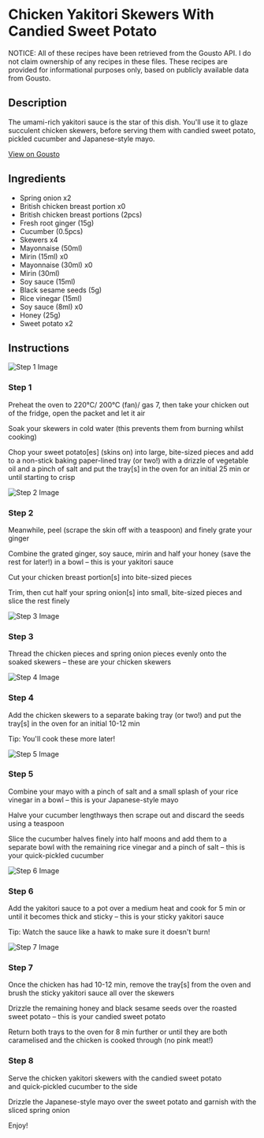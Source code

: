 # Chicken Yakitori Skewers With Candied Sweet Potato

NOTICE: All of these recipes have been retrieved from the Gousto API. I do not claim ownership of any recipes in these files. These recipes are provided for informational purposes only, based on publicly available data from Gousto.

## Description

The umami-rich yakitori sauce is the star of this dish. You'll use it to glaze succulent chicken skewers, before serving them with candied sweet potato, pickled cucumber and Japanese-style mayo.

[View on Gousto](https://www.gousto.co.uk/recipes/cookbook/chicken-yakitori-skewers-with-candied-sweet-potatoes)

## Ingredients

- Spring onion x2
- British chicken breast portion x0
- British chicken breast portions (2pcs)
- Fresh root ginger (15g)
- Cucumber (0.5pcs)
- Skewers x4
- Mayonnaise (50ml)
- Mirin (15ml) x0
- Mayonnaise (30ml) x0
- Mirin (30ml)
- Soy sauce (15ml)
- Black sesame seeds (5g)
- Rice vinegar (15ml)
- Soy sauce (8ml) x0
- Honey (25g)
- Sweet potato x2

## Instructions

![Step 1 Image](https://production-media.gousto.co.uk/cms/recipe-step-image/R2136Step-1-x200.jpg)

### Step 1

Preheat the oven to 220°C/ 200°C (fan)/ gas 7, then take your chicken out of the fridge, open the packet and let it air

Soak your skewers in cold water (this prevents them from burning whilst cooking)

Chop your sweet potato[es] (skins on) into large, bite-sized pieces and add to a non-stick baking paper-lined tray (or two!) with a drizzle of vegetable oil and a pinch of salt and put the tray[s] in the oven for an initial 25 min or until starting to crisp

![Step 2 Image](https://production-media.gousto.co.uk/cms/recipe-step-image/R2136Step-2-x200.jpg)

### Step 2

Meanwhile, peel (scrape the skin off with a teaspoon) and finely grate your ginger

Combine the grated ginger, soy sauce, mirin and half your honey (save the rest for later!) in a bowl – this is your yakitori sauce

Cut your chicken breast portion[s] into bite-sized pieces

Trim, then cut half your spring onion[s] into small, bite-sized pieces and slice the rest finely

![Step 3 Image](https://production-media.gousto.co.uk/cms/recipe-step-image/R2136Step-3-x200.jpg)

### Step 3

Thread the chicken pieces and spring onion pieces evenly onto the soaked skewers – these are your chicken skewers

![Step 4 Image](https://production-media.gousto.co.uk/cms/recipe-step-image/R2136Step-4-x200.jpg)

### Step 4

Add the chicken skewers to a separate baking tray (or two!) and put the tray[s] in the oven for an initial 10-12 min

Tip: You'll cook these more later!

![Step 5 Image](https://production-media.gousto.co.uk/cms/recipe-step-image/R2136Step-5-x200.jpg)

### Step 5

Combine your mayo with a pinch of salt and a small splash of your rice vinegar in a bowl – this is your Japanese-style mayo

Halve your cucumber lengthways then scrape out and discard the seeds using a teaspoon

Slice the cucumber halves finely into half moons and add them to a separate bowl with the remaining rice vinegar and a pinch of salt – this is your quick-pickled cucumber

![Step 6 Image](https://production-media.gousto.co.uk/cms/recipe-step-image/R2136Step-6-x200.jpg)

### Step 6

Add the yakitori sauce to a pot over a medium heat and cook for 5 min or until it becomes thick and sticky – this is your sticky yakitori sauce

Tip: Watch the sauce like a hawk to make sure it doesn't burn!

![Step 7 Image](https://production-media.gousto.co.uk/cms/recipe-step-image/R2136Step-7-x200.jpg)

### Step 7

Once the chicken has had 10-12 min, remove the tray[s] from the oven and brush the sticky yakitori sauce all over the skewers

Drizzle the remaining honey and black sesame seeds over the roasted sweet potato – this is your candied sweet potato

Return both trays to the oven for 8 min further or until they are both caramelised and the chicken is cooked through (no pink meat!)

### Step 8

Serve the chicken yakitori skewers with the candied sweet potato and quick-pickled cucumber to the side

Drizzle the Japanese-style mayo over the sweet potato and garnish with the sliced spring onion

Enjoy!

